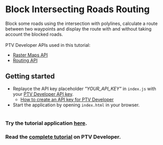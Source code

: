 # Block Intersecting Roads Routing
Block some roads using the intersection with polylines, calculate a route between two waypoints and display the route with and without taking account the blocked roads.</br>
</br>
PTV Developer APIs used in this tutorial:
- <a href="https://developer.myptv.com/Documentation/Raster%20Maps%20API/QuickStart.htm" target="_blank">Raster Maps API</a>
- <a href="https://developer.myptv.com/Documentation/Routing%20API/QuickStart.htm" target="_blank">Routing API</a>

## Getting started
- Replayce the API key placeholder *"YOUR_API_KEY"* in `index.js` with your <a href="https://myptv.com/developer" target="_blank">PTV Developer API key</a>.
  - <a href="https://developer.myptv.com/Tutorials.htm" target="_blank">How to create an API key for PTV Developer</a>
- Start the application by opening `index.html` in your browser.
#
### Try the tutorial application <a href="https://developer-applications.myptv.com/Tutorials/Routing/Block-Intersecting-Roads/index.html" target="_blank">here</a>.
### Read the <a href="https://developer.myptv.com/Tutorials/Routing/Block%20Intersecting%20Roads/Block%20Intersecting%20Roads.htm" target="_blank">complete tutorial</a> on PTV Developer.
